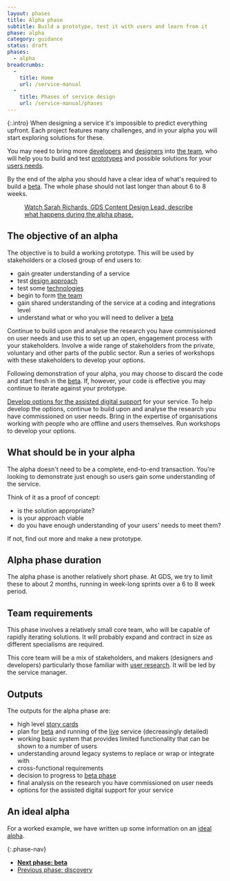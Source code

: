 ```yaml
---
layout: phases
title: Alpha phase
subtitle: Build a prototype, test it with users and learn from it
phase: alpha
category: guidance
status: draft
phases:
  - alpha
breadcrumbs:
  -
    title: Home
    url: /service-manual
  -
    title: Phases of service design
    url: /service-manual/phases
---
```


{:.intro}
When designing a service it's impossible to predict everything upfront. Each project features many challenges, and in your alpha you will start exploring solutions for these.

You may need to bring more [developers](/service-manual/the-team/developer) and [designers](/service-manual/the-team/designer) into [the team](/service-manual/the-team), who will help you to build and test [prototypes](/service-manual/user-centered-design/working-with-prototypes) and possible solutions for your [users needs](/service-manual/user-centered-design/user-needs).

By the end of the alpha you should have a clear idea of what's required to build a [beta](/service-manual/phases/beta). The whole phase should not last longer than about 6 to 8 weeks.

<figure class="media-player-wrapper video"><a href="https://www.youtube.com/watch?v=PmaE-12KqEQ">Watch Sarah Richards, GDS Content Design Lead, describe what happens during the alpha phase.</a></figure>

## The objective of an alpha

The objective is to build a working prototype. This will be used by stakeholders or a closed group of end users to:

* gain greater understanding of a service
* test [design approach](/service-manual/user-centered-design/working-with-prototypes)
* test some [technologies](/service-manual/making-software/choosing-technology)
* begin to form [the team](/service-manual/the-team)
* gain shared understanding of the service at a coding and integrations level
* understand what or who you will need to deliver a [beta](/service-manual/phases/beta)

Continue to build upon and analyse the research you have commissioned on user needs and use this to set up an open, engagement process with your stakeholders. Involve a wide range of stakeholders from the private, voluntary and other parts of the public sector. Run a series of workshops with these stakeholders to develop your options.

Following demonstration of your alpha, you may choose to discard the code and start fresh in the [beta](/service-manual/phases/beta). If, however, your code is effective you may continue to iterate against your prototype.

[Develop options for the assisted digital support](/service-manual/assisted-digital/action-plan#alpha-stage) for your service. To help develop the options, continue to build upon and analyse the research you have commissioned on user needs. Bring in the expertise of organisations working with people who are offline and users themselves. Run workshops to develop your options.

## What should be in your alpha

The alpha doesn't need to be a complete, end-to-end transaction. You're looking to demonstrate just enough so users gain some understanding of the service.

Think of it as a proof of concept:

* is the solution appropriate?
* is your approach viable
* do you have enough understanding of your users' needs to meet them?

If not, find out more and make a new prototype.

## Alpha phase duration
The alpha phase is another relatively short phase. At GDS, we try to limit these to about 2 months, running in week-long sprints over a 6 to 8 week period.

## Team requirements
This phase involves a relatively small core team, who will be capable of rapidly iterating solutions. It will probably expand and contract in size as different specialisms are required.

This core team will be a mix of stakeholders, and makers (designers and developers) particularly those familiar with [user research](/service-manual/user-centered-design/introduction-to-user-research). It will be led by the service manager.

## Outputs

The outputs for the alpha phase are:

* high level [story cards](/service-manual/agile/writing-user-stories)
* plan for [beta](/service-manual/phases/beta) and running of the [live](/service-manual/phases/live) service (decreasingly detailed)
* working basic system that provides limited functionality that can be shown to a number of users
* understanding around legacy systems to replace or wrap or integrate with
* cross-functional requirements
* decision to progress to [beta phase](/service-manual/phases/beta)
* final analysis on the research you have commissioned on user needs
* options for the assisted digital support for your service

## An ideal alpha

For a worked example, we have written up some information on an [ideal alpha](/service-manual/phases/ideal-alphas).

{:.phase-nav}
* **[Next phase: beta](/service-manual/phases/beta)**
* [Previous phase: discovery](/service-manual/phases/discovery)
